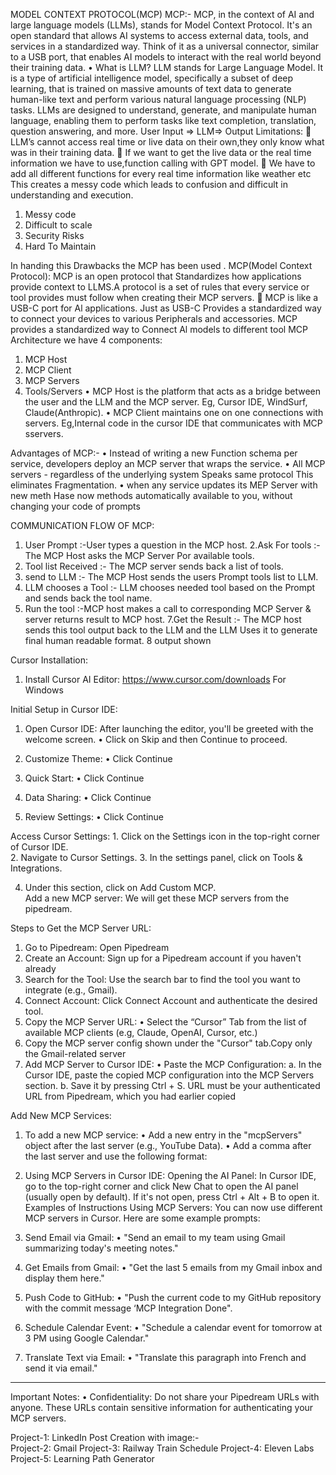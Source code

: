 MODEL CONTEXT PROTOCOL(MCP)
MCP:- 
                       MCP, in the context of AI and large language models (LLMs), stands for Model Context Protocol. It's an open standard that allows AI systems to access external data, tools, and services in a standardized way. Think of it as a universal connector, similar to a USB port, that enables AI models to interact with the real world beyond their training data.
•	What is LLM?
       LLM stands for Large Language Model. It is a type of artificial intelligence model, specifically a subset of deep learning, that is trained on massive amounts of text data to generate human-like text and perform various natural language processing (NLP) tasks. LLMs are designed to understand, generate, and manipulate human language, enabling them to perform tasks like text completion, translation, question answering, and more. 
                        User Input => LLM=> Output 
Limitations:
	LLM’s cannot access real time or live data on their own,they only know what was in their training data.
	If we want to get the live data or the real time information we have to use,function calling with GPT model.
	We have to add all different functions for every real time information like weather etc 
This creates a messy code which leads to confusion and difficult in understanding and execution.
1.	Messy code
2.	Difficult to scale 
3.	Security Risks
4.	Hard To Maintain

In handing this Drawbacks the MCP has been used .
MCP(Model Context Protocol):
                                   MCP is an open protocol that Standardizes how applications provide context to LLMS.A protocol is a set of rules that every service or tool provides must follow when creating their MCP servers.
	MCP is like a USB-C port for Al applications. Just as USB-C Provides a standardized way to connect your devices to various Peripherals and accessories. MCP provides a standardized way to Connect Al models to different tool
MCP Architecture we have 4 components:
1.	MCP Host
2.	MCP Client
3.	MCP Servers
4.	Tools/Servers
•	MCP Host is the platform that acts as a bridge between the user and the LLM and the MCP server.
              Eg, Cursor IDE, WindSurf, Claude(Anthropic).
•	MCP Client maintains one on one connections with servers.
Eg,Internal code in the cursor IDE that communicates with MCP sservers.


 
Advantages of MCP:-
•	Instead of writing a new Function schema per service, developers deploy an MCP server that wraps the service.
•	All MCP servers - regardless of the underlying system Speaks same protocol This eliminates Fragmentation.
•	when any service updates its MEP Server with new meth Hase now methods automatically available to you, without changing your code of prompts



COMMUNICATION FLOW OF MCP:

 
1. User Prompt :-User types a question in the MCP host.
2.Ask For tools :-The MCP Host asks the MCP Server Por available tools.
3. Tool list Received :- The MCP server sends back a list of tools.
4. send to LLM :-  The MCP Host sends the users Prompt tools list to LLM.
5. LLM chooses a Tool :- LLM chooses needed tool based on the Prompt and sends back the tool name.
6. Run the tool :-MCP host makes a call to corresponding MCP Server & server returns result to MCP host.
7.Get the Result :- The MCP host sends this tool output back to the LLM and the LLM Uses it to generate final human readable format.
8 output shown





Cursor Installation:  
1.	Install Cursor AI Editor: https://www.cursor.com/downloads For Windows 


Initial Setup in Cursor IDE:
1.	Open Cursor IDE: After launching the editor, you'll be greeted with the welcome screen. 
•	Click on Skip and then Continue to proceed.
 
2.	Customize Theme:
•	Click Continue
3.	Quick Start:
•	Click Continue
4.	Data Sharing:
•	Click Continue
5.	Review Settings:
•	Click Continue

Access Cursor Settings: 1. Click on the Settings icon in the top-right corner of Cursor IDE.  
2.	Navigate to Cursor Settings.
3.	In the settings panel, click on Tools & Integrations.  


4.	Under this section, click on Add Custom MCP.  
Add a new MCP server: We will get these MCP servers from the pipedream.


Steps to Get the MCP Server URL:
1.	Go to Pipedream: Open Pipedream
2.	Create an Account: Sign up for a Pipedream account if you haven't already
3.	Search for the Tool: Use the search bar to find the tool you want to integrate (e.g., Gmail).
4.	Connect Account: Click Connect Account and authenticate the desired tool.  
5.	Copy the MCP Server URL: 
•	Select the “Cursor” Tab from the list of available MCP clients (e.g, Claude, OpenAI, Cursor, etc.)  
6.	Copy the MCP server config shown under the "Cursor" tab.Copy only the Gmail-related server
7.	Add MCP Server to Cursor IDE: 
•	Paste the MCP Configuration: 
a.	In the Cursor IDE, paste the copied MCP configuration into the MCP Servers section.
b.	Save it by pressing Ctrl + S.
URL must be your authenticated URL from Pipedream, which you had earlier copied
 
Add New MCP Services:
1.	To add a new MCP service:
•	Add a new entry in the "mcpServers" object after the last server (e.g., YouTube Data).
•	Add a comma after the last server and use the following format:
 
3. Using MCP Servers in Cursor IDE: 
Opening the AI Panel: In Cursor IDE, go to the top-right corner and click New Chat to open the AI panel (usually open by default). If it's not open, press Ctrl + Alt + B to open it.  
Examples of Instructions Using MCP Servers: You can now use different MCP servers in Cursor. Here are some example prompts:
1.	Send Email via Gmail:
•	"Send an email to my team using Gmail summarizing today's meeting notes."
2.	Get Emails from Gmail:
•	"Get the last 5 emails from my Gmail inbox and display them here."
3.	Push Code to GitHub:
•	"Push the current code to my GitHub repository with the commit message ‘MCP Integration Done".
4.	Schedule Calendar Event:
•	"Schedule a calendar event for tomorrow at 3 PM using Google Calendar."
5.	Translate Text via Email:
•	"Translate this paragraph into French and send it via email."
________________________________________
Important Notes:
•	Confidentiality: Do not share your Pipedream URLs with anyone. These URLs contain sensitive information for authenticating your MCP servers.

        
Project-1: LinkedIn Post Creation with image:-  
Project-2: Gmail
Project-3: Railway Train Schedule
Project-4: Eleven Labs
Project-5: Learning Path Generator

